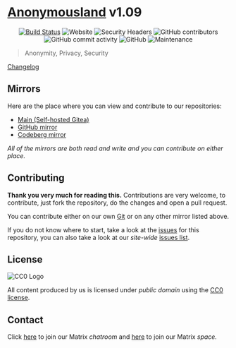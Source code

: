 # **[Anonymousland](https://anonymousland.org)** v1.09

<div align="center">

[![Build Status](https://drone.anonymousland.org/api/badges/anonymousland/anonymousland/status.svg)](https://drone.anonymousland.org/anonymousland/anonymousland)
![Website](https://img.shields.io/website?down_color=red&down_message=down&style=flat-square&up_color=green&up_message=up&url=https%3A%2F%2Fanonymousland.org%2F)
![Security Headers](https://img.shields.io/security-headers?style=flat-square&url=https%3A%2F%2Fanonymousland.org%2F)
![GitHub contributors](https://img.shields.io/github/contributors/anonyland/anonymousland?label=GitHub%20contributors&style=flat-square)
![GitHub commit activity](https://img.shields.io/github/commit-activity/m/anonyland/anonymousland?label=GitHub%20commit%20activity&style=flat-square)
![GitHub](https://img.shields.io/github/license/anonyland/anonymousland?style=flat-square)
![Maintenance](https://img.shields.io/maintenance/yes/2023?style=flat-square)

</div>

>  Anonymity, Privacy, Security

[Changelog](https://anonymousland.org/changelog)

## Mirrors

Here are the place where you can view and contribute to our repositories:

- [Main (Self-hosted Gitea)](https://git.anonymousland.org/anonymousland/anonymousland)
- [GitHub mirror](https://github.com/anonyland/anonymousland)
- [Codeberg mirror](https://codeberg.org/anonymousland/anonymousland)

*All of the mirrors are both read and write and you can contribute on either place.*

## Contributing

**Thank you very much for reading this.** Contributions are very welcome, to contribute, just fork the repository, do the changes and open a pull request.

You can contribute either on our own [Git](https://git.anonymousland.org/anonymousland/anonymousland) or on any other mirror listed above.

If you do not know where to start, take a look at the [issues](https://git.anonymousland.org/anonymousland/anonymousland/issues) for this repository, you can also take a look at our *site-wide* [issues list](https://git.anonymousland.org/anonymousland/anonymousland-suggestions-issues).

## License

![CC0 Logo](https://upload.wikimedia.org/wikipedia/commons/6/69/CC0_button.svg)

All content produced by us is licensed under *public domain* using the [CC0 license](https://creativecommons.org/share-your-work/public-domain/cc0/).

## Contact

Click [here](https://matrix.to/#/#lounge:anonymousland.org) to join our Matrix *chatroom* and [here](https://matrix.to/#/#anonymousland:anonymousland.org) to join our Matrix *space.*